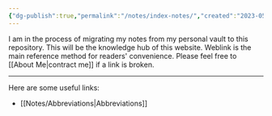 ```yaml
---
{"dg-publish":true,"permalink":"/notes/index-notes/","created":"2023-05-12T08:30:35.000-05:00","updated":"2023-05-12T22:09:17.000-05:00"}
---
```



I am in the process of migrating my notes from my personal vault to this repository. This will be the knowledge hub of this website. Weblink is the main reference method for readers' convenience. Please feel free to [[About Me\|contract me]] if a link is broken.

---

Here are some useful links:
- [[Notes/Abbreviations\|Abbreviations]]